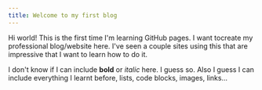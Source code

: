 ```yaml
---
title: Welcome to my first blog
---
```


Hi world! This is the first time I'm learning GitHub pages. I want tocreate my professional blog/website here. I've seen a couple sites using this that are impressive that I want to learn how to do it.

I don't know if I can include **bold** or  _italic_ here. I guess so.
Also I guess I can include everything I learnt before, lists, code blocks, images, links...

